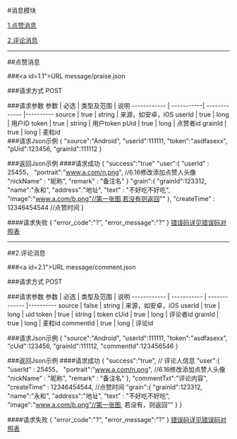 #消息模块

[1.点赞消息](#1)

[2.评论消息](#2)

---
##<a id="1">点赞消息</a>

###<a id=1.1">URL</a>
message/praise.json

###<a id="1.2">请求方式</a>
POST

###<a id="1.3">请求参数</a>
     参数    | 必选 			| 类型及范围    | 说明
------------ | -----------| ------------- |---------- 
source		| true		| string        | 来源，如安卓，iOS
userId  	| true		| long          | 用户ID
token		| true		| string        | 用户token
pUid		| true		| long        	| 点赞者id
grainId		| true		| long        	| 麦粒id		
###<a id="1.4">请求Json示例</a>
	{
		"source":"Android",
		"userId":111111,
		"token":"asdfasexx",
		"pUid":123456,
		"grainId":111112
	}

###<a id="1.5">返回Json示例</a>
####<a id="1.5.1">请求成功</a>
	{
		"success":"true"
		"user":{
			"userId" : 25455，
             		"portrait":"www.a.com/n.png",  //6.16修改添加点赞人头像
			"nickName" : "昵称",
			"remark" : "备注名"
		}
		"grain":{
			"grainId":123312,
			"name":"永和",
			"address":"地址",
			"text" : "不好吃不好吃",
			"image":"www.a.com/b.png"//第一张图,若没有则返回""
		},
		"createTime" : 12346454544 //点赞时间
	}

####<a id="1.5.2">请求失败</a>
	{
		"error_code":"?",
		"error_message":"?"
	}
[错误码详见错误码对照表](错误码对照表.md)

---
##<a id="2">2.评论消息</a>

###<a id=2.1">URL</a>
message/comment.json

###<a id="2.2">请求方式</a>
POST

###<a id="1.1.4">请求参数</a>
     参数    	| 必选 		| 类型及范围    | 说明
------------ 	| -----------	| ------------- |---------- 
source       	| false 	| string      	| 来源，如安卓，iOS
userId       	| true   	| long        	| uid
token		| true		| string	| token
cUid		| true		| long        	| 评论者id
grainId		| true		| long        	| 麦粒id
commentId	| true		| long		| 评论id		

###<a id="2.3">请求Json示例</a>
	{
		"source":"Android",
		"userId":111111,
		"token":"asdfasexx",
		"cUid":123456,
		"grainId":111112,
		"commentId":123456546
	}

###<a id="2.4">返回Json示例</a>
####<a id="2.4.1">请求成功</a>
	{
		"success":"true",
		// 评论人信息
		"user":{
			"userId" : 25455，
             		"portrait":"www.a.com/n.png",  //6.16修改添加点赞人头像
			"nickName" : "昵称",
			"remark" : "备注名"
		},
		"commentTxt":"评论内容",
		"createTime" : 12346454544, //点赞时间
		"grain":{
			"grainId":123312,
			"name":"永和",
			"address":"地址",
			"text" : "不好吃不好吃",
			"image":"www.a.com/b.png"//第一张图, 若没有，则返回""
		}
	}

####<a id="2.4.2">请求失败</a>
	{
		"error_code":"?",
		"error_message":"?"
	}
[错误码详见错误码对照表](错误码对照表.md)
